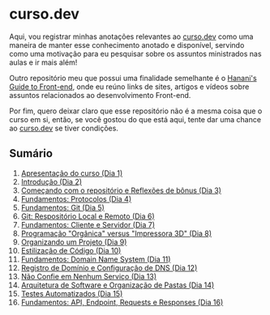 # curso.dev

Aqui, vou registrar minhas anotações relevantes ao [curso.dev](https://curso.dev/) como uma maneira de manter esse conhecimento anotado e disponível, servindo como uma motivação para eu pesquisar sobre os assuntos ministrados nas aulas e ir mais além!

Outro repositório meu que possui uma finalidade semelhante é o [Hanani's Guide to Front-end](https://github.com/hananitallyson/guide-to-front-end), onde eu reúno links de sites, artigos e vídeos sobre assuntos relacionados ao desenvolvimento Front-end.

Por fim, quero deixar claro que esse repositório não é a mesma coisa que o curso em si, então, se você gostou do que está aqui, tente dar uma chance ao [curso.dev](https://curso.dev/) se tiver condições.

## Sumário

1. [Apresentação do curso (Dia 1)](/dias/dia01.md)
2. [Introdução (Dia 2)](/dias/dia02.md)
3. [Começando com o repositório e Reflexões de bônus (Dia 3)](/dias/dia03.md)
4. [Fundamentos: Protocolos (Dia 4)](/dias/dia04.md)
5. [Fundamentos: Git (Dia 5)](/dias/dia05.md)
6. [Git: Respositório Local e Remoto (Dia 6)](/dias/dia06.md)
7. [Fundamentos: Cliente e Servidor (Dia 7)](/dias/dia07.md)
8. [Programação "Orgânica" versus "Impressora 3D" (Dia 8)](/dias/dia08.md)
9. [Organizando um Projeto (Dia 9)](/dias/dia09.md)
10. [Estilização de Código (Dia 10)](/dias/dia10.md)
11. [Fundamentos: Domain Name System (Dia 11)](/dias/dia11.md)
12. [Registro de Domínio e Configuração de DNS (Dia 12)](/dias/dia12.md)
13. [Não Confie em Nenhum Serviço (Dia 13)](/dias/dia13.md)
14. [Arquitetura de Software e Organização de Pastas (Dia 14)](/dias/dia14.md)
15. [Testes Automatizados (Dia 15)](/dias/dia15.md)
16. [Fundamentos: API, Endpoint, Requests e Responses (Dia 16)](/dias/dia16.md)
